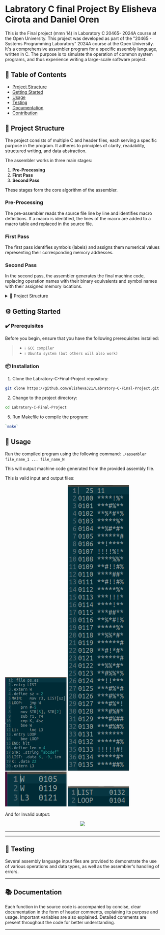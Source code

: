 # Labratory C final Project By Elisheva Cirota and Daniel Oren
This is the Final project (mmn 14) in Laboratory C 20465- 2024A course at the Open University. This project was developed as part of the "20465 - Systems Programming Laboratory" 2024A course at the Open University. It's a comprehensive assembler program for a specific assembly language, written in C. The purpose is to simulate the operation of common system programs, and thus experience writing a large-scale software project.

## 📖 Table of Contents
- [Project Structure](#-project-structure)
- [Getting Started](#-getting-started)
- [Usage](#-usage)
- [Testing](#-testing)
- [Documentation](#-documentation)
- [Contribution](#-contribution)
  
## 🧩 Project Structure
The project consists of multiple C and header files, each serving a specific purpose in the program. It adheres to principles of clarity, readability, structured writing, and data abstraction.

The assembler works in three main stages:
1. **Pre-Processing**
2. **First Pass**
3. **Second Pass**
   
These stages form the core algorithm of the assembler.

### Pre-Processing
The pre-assembler reads the source file line by line and identifies macro definitions. If a macro is identified, the lines of the macro are added to a macro table and replaced in the source file.

### First Pass
The first pass identifies symbols (labels) and assigns them numerical values representing their corresponding memory addresses.

### Second Pass
In the second pass, the assembler generates the final machine code, replacing operation names with their binary equivalents and symbol names with their assigned memory locations.

<details closed><summary>📂 Project Structure</summary>

```
.
├── assembler
├── expected_output
│   ├── error_1
│   │   ├── error1.am
│   │   └── error1OUT.txt
│   ├── ps1
│   │   ├── ps1.ent
│   │   ├── ps1.ext
│   │   └── ps1.ob
│   ├── test1
│   │   ├── test1.am
│   │   ├── test1.ent
│   │   ├── test1.ext
│   │   └── test1.ob
│   ├── test2
│   │   ├── test2.am
│   │   ├── test2.as
│   │   └── test2OUT.txt
│   ├── test3
│   │   ├── test3.am
│   │   ├── test3.ent
│   │   ├── test3.ext
│   │   └── test3.ob
│   ├── test4
│   │   ├── test4.am
│   │   ├── test4.as
│   │   └── test4OUT.txt
│   ├── test5
│   │   ├── test5.am
│   │   ├── test5.as
│   │   ├── test5.ent
│   │   ├── test5.ext
│   │   └── test5.ob
│   └── test6
│       ├── test6.am
│       ├── test6.as
│       └── test6.ob
├── invalid_input
│   ├── error1
│   │   ├── error1.am
│   │   ├── error1.as
│   │   └── error1.out
│   ├── test2
│   │   ├── test2.am
│   │   ├── test2.as
│   │   └── test2.out
│   ├── test4
│   │   ├── test4.am
│   │   ├── test4.as
│   │   └── test4.out
│   └── test7
│       ├── test7.as
│       └── test7.out
├── logfile.txt
├── makefile
├── README.md
├── src
│   ├── assembler
│   │   ├── assembler_consts.h
│   │   ├── assembler_first_pass.c
│   │   ├── assembler.h
│   │   ├── assembler_second_pass.c
│   │   └── test_assembler.c
│   ├── assembler_helper
│   │   ├── assembler_helper.h
│   │   ├── const_define_handler.c
│   │   ├── directive_handler.c
│   │   ├── instruction_handler.c
│   │   ├── label_handler.c
│   │   ├── line_handler.c
│   │   └── symbol_handler.c
│   ├── assembler_main
│   │   ├── assembler_main.c
│   │   ├── assembler_main.h
│   │   └── test_assembler_main.c
│   ├── dynamic_queue
│   │   ├── dynamic_queue.c
│   │   └── dynamic_queue.h
│   ├── ext_ent_file_builder
│   │   ├── ext_ent_file_builder.c
│   │   └── ext_ent_file_builder.h
│   ├── general_const
│   │   ├── general_const.c
│   │   └── general_const.h
│   ├── general_todo.txt
│   ├── hash_table
│   │   ├── hash_table.c
│   │   └── hash_table.h
│   ├── logger
│   │   ├── logger.c
│   │   └── logger.h
│   ├── obj_file_builder
│   │   ├── obj_file_builder.c
│   │   └── obj_file_builder.h
│   ├── open_questions.txt
│   ├── pre_processor
│   │   ├── preprocessor.c
│   │   ├── preprocessor_consts.h
│   │   ├── preprocessor.h
│   │   └── test_preprocessor.c
│   ├── string_vector
│   │   ├── string_vector.c
│   │   └── string_vector.h
│   └── utils
│       ├── utils.c
│       └── utils.h
├── tree_structure.txt
└── valid_input
    ├── ps1
    │   ├── ps1.am
    │   ├── ps1.as
    │   ├── ps1.ent
    │   ├── ps1.ext
    │   └── ps1.ob
    ├── test1
    │   ├── test1
    │   ├── test1.am
    │   ├── test1.as
    │   ├── test1.ent
    │   ├── test1.ext
    │   └── test1.ob
    ├── test3
    │   ├── test3.am
    │   ├── test3.as
    │   ├── test3.ent
    │   ├── test3.ext
    │   └── test3.ob
    ├── test5
    │   ├── test5.am
    │   ├── test5.as
    │   ├── test5.ent
    │   ├── test5.ext
    │   └── test5.ob
    └── test6
        ├── test6.am
        ├── test6.as
        └── test6.ob

33 directories, 104 files
```

</details>

## ⚙️ Getting Started

### ✔️ Prerequisites

Before you begin, ensure that you have the following prerequisites installed:
> - `ℹ️ GCC compiler`
> - `ℹ️ Ubuntu system (but others will also work)`

### 📦 Installation

1. Clone the Labratory-C-Final-Project repository:
```sh
git clone https://github.com/elisheva321/Labratory-C-Final-Project.git
```

2. Change to the project directory:
```sh
cd Labratory-C-Final-Project
```

5. Run Makefile to compile the program:
```sh
`make`
```


## 🔧 Usage

Run the compiled program using the following command: `./assembler file_name_1 ... file_name_N`

This will output machine code generated from the provided assembly file.

This is valid input and output files:

<p align="bottom">
  <img src="valid_input/ps1/valid input screenshot.png" width="200"> <img src="valid_input/ps1/valid output screenshot.png" width="200">  <img src="valid_input/ps1/valid output ext screenshot.png" width="200">  <img src="valid_input/ps1/valid output ent screenshot.png" width="200">
</p>

And for Invalid output:

<p align="center">
  <img src="Readme_imgs/Invalid1.png" width="600">
</p>


___




___ 

## 🧪 Testing

Several assembly language input files are provided to demonstrate the use of various operations and data types, as well as the assembler's handling of errors.

___ 

## 📚 Documentation

Each function in the source code is accompanied by concise, clear documentation in the form of header comments, explaining its purpose and usage. Important variables are also explained. Detailed comments are present throughout the code for better understanding.

___ 

